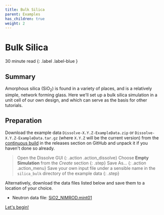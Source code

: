 ```yaml
---
title: Bulk Silica
parent: Examples
has_children: true
weight: 2
---
```

# Bulk Silica

30 minute read
{: .label .label-blue }

## Summary

Amorphous silica (SiO<sub>2</sub>) is found in a variety of places, and is a relatively simple, network forming glass. Here we'll set up a bulk silica simulation in a unit cell of our own design, and which can serve as the basis for other tutorials.

## Preparation

Download the example data `Dissolve-X.Y.Z-ExampleData.zip` or `Dissolve-X.Y.Z-ExampleData.tar.gz` (where `X.Y.Z` will be the current version) from the [continuous build](https://github.com/trisyoungs/dissolve/releases/tag/continuous) in the releases section on GitHub and unpack it if you haven't done so already.

> Open the Dissolve GUI
{: .action .action_dissolve}
> Choose **Empty Simulation** from the _Create_ section
{: .step}
> Save As...
{: .action .action_menu}
> Save your own input file under a sensible name in the `silica_bulk` directory of the example data
{: .step}

Alternatively, download the data files listed below and save them to a location of your choice.

- Neutron data file: [SiO2_NIMROD.mint01](https://raw.githubusercontent.com/trisyoungs/dissolve/develop/examples/silica_bulk/data/SiO2_NIMROD.mint01)

<a class="btn left" href ="/docs/examples/silica_bulk/step1/">Let's begin!</a>

